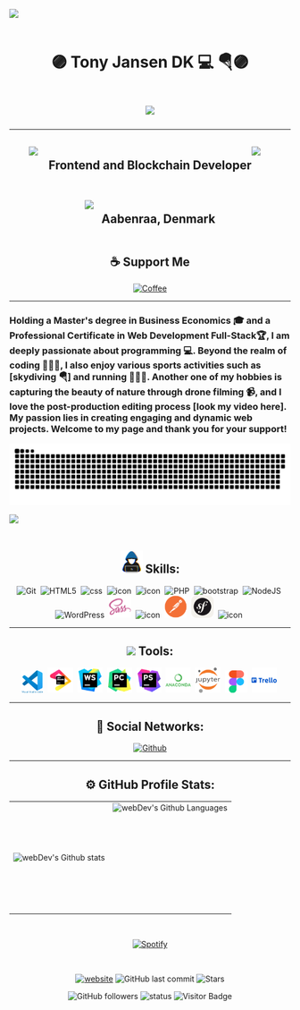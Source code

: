 <img src="https://user-images.githubusercontent.com/73097560/115834477-dbab4500-a447-11eb-908a-139a6edaec5c.gif"><br><br>
<!--<img align="left" src="https://user-images.githubusercontent.com/65187002/144930161-2f783401-8d27-4fdf-a2f7-cc0ba32f1f1f.gif" width="25%" style="display:inline;"><img align="right" src="https://user-images.githubusercontent.com/65187002/144930161-2f783401-8d27-4fdf-a2f7-cc0ba32f1f1f.gif" width="25%" style="display:inline;">
<br>-->
# <div align="center">🟣 Tony Jansen DK 💻 🪂🟣 </div>
<h1 align="center">
  <a href="https://git.io/typing-svg">
    <img src="https://readme-typing-svg.herokuapp.com/?lines=Hi+👋+!;Nice+to+see+you!;I+am+Tonny;Full-Stack+Developer;Welcome+to+my+page!;DK+💻+🪂&center=true&size=30&color=754EF9">
  </a>
</h1>

---

## <div align="center" style="display: flex; justify-content: center;"><img src="https://media2.giphy.com/media/QssGEmpkyEOhBCb7e1/giphy.gif?cid=ecf05e47a0n3gi1bfqntqmob8g9aid1oyj2wr3ds3mg700bl&rid=giphy.gif" width ="35"> <p align="center"> Frontend and Blockchain Developer </p><img src="https://media2.giphy.com/media/QssGEmpkyEOhBCb7e1/giphy.gif?cid=ecf05e47a0n3gi1bfqntqmob8g9aid1oyj2wr3ds3mg700bl&rid=giphy.gif" width ="35"></div>
## <div align="center" style="display: flex; justify-content: center;"><img src=https://github.com/TheDudeThatCode/TheDudeThatCode/blob/master/Assets/Earth.gif width="30"><p align="center"> Aabenraa, Denmark </p></div>


## <div align="center">☕ Support Me
<p>
<div align="center"><a href="https://www.buymeacoffee.com/alexnesvit" target="_blanc"><img alt="Coffee" src="https://img.shields.io/badge/Buy_Me_A_Coffee-FFDD00?style=for-the-badge&logo=buy-me-a-coffee&logoColor=black" /></a></div>
</p>
</div>

 ---
### Holding a Master's degree in Business Economics 🎓 and a Professional Certificate in Web Development Full-Stack🏆, I am deeply passionate about programming 💻. Beyond the realm of coding 👨🏻‍💻, I also enjoy various sports activities such as [skydiving 🪂] and running 🏃🏻‍♂️. Another one of my hobbies is capturing the beauty of nature through drone filming 📹, and I love the post-production editing process [look my video here]. My passion lies in creating engaging and dynamic web projects. Welcome to my page and thank you for your support!
<!--### Titulaire d'un Master en Économie d'entreprises et Diplômé du "Titre professionnel de Développeur Web" avec un niveau Bac +2, je suis passionné par la programmation. En dehors du monde du code, j'apprécie également diverses activités sportives telles que le parachutisme et la course à pied. Un autre de mes passe-temps est de capturer la beauté de la nature en filmant avec un drone, et j'adore réaliser [le montage par la suite voir ici](https://www.youtube.com/watch?v=XJzFNiSS-AI). J'ai hâte de mettre mes compétences et de m'investir au service d'une entreprise qui offrira de belles perspectives de carrière. Ma passion réside dans la réalisation de projets web captivants et dynamiques. -->

<p align="center">
 <img width="800" src="assets/github-snake.svg" alt="snake"/>
</p>

<img src="https://user-images.githubusercontent.com/73097560/115834477-dbab4500-a447-11eb-908a-139a6edaec5c.gif"><br><br>

## <div align="center"><img src = "https://github.com/0xAbdulKhalid/0xAbdulKhalid/raw/main/assets/mdImages/about_me.gif" width = 40px> Skills:
  </div>

<div align="center">
 <img src="https://raw.githubusercontent.com/danielcranney/readme-generator/main/public/icons/skills/git-colored.svg" width="40" height="40" alt="Git" />&nbsp;
 <img src="https://skillicons.dev/icons?i=html" width="40" height="40" alt="HTML5" />&nbsp;
 <img src="https://skillicons.dev/icons?i=css" width="40" height="40" alt="css" />&nbsp;
 <img src="https://techstack-generator.vercel.app/js-icon.svg" alt="icon" width="45" height="40" />&nbsp;
 <img src="https://techstack-generator.vercel.app/python-icon.svg" alt="icon" width="40" height="40" />&nbsp;
 <img src="https://raw.githubusercontent.com/danielcranney/readme-generator/main/public/icons/skills/php-colored.svg" width="45" height="40" alt="PHP" />&nbsp;
 <!--<img src="https://raw.githubusercontent.com/danielcranney/readme-generator/main/public/icons/skills/vuejs-colored.svg" width="40" height="40" alt="Vue" />&nbsp;-->
 <img src="https://skillicons.dev/icons?i=bootstrap" width="40" height="40" alt="bootstrap" />&nbsp;
 <img src="https://raw.githubusercontent.com/danielcranney/readme-generator/main/public/icons/skills/nodejs-colored.svg" width="40" height="40" alt="NodeJS" />&nbsp;
 <img src="https://skillicons.dev/icons?i=wordpress" width="40" height="40" alt="WordPress" />&nbsp;
 <img src="https://github.com/devicons/devicon/blob/master/icons/sass/sass-original.svg" width="40" height="40" alt="SASS" />&nbsp;
 <img src="https://techstack-generator.vercel.app/mysql-icon.svg" alt="icon" width="40" height="40" />&nbsp;
 <img src="https://github.com/devicons/devicon/blob/master/icons/postman/postman-original.svg" title="postman" alt="postman" width="40" height="40"/>&nbsp;
 <img src="https://github.com/tandpfun/skill-icons/blob/main/icons/Symfony-Light.svg" title="symfony" alt="symfony" width="40" height="40"/>&nbsp;
 <img src="https://techstack-generator.vercel.app/github-icon.svg" alt="icon" width="40" height="40" />&nbsp;
</div>

---

## <div align="center"><img src="https://media.giphy.com/media/WUlplcMpOCEmTGBtBW/giphy.gif" width="50px"> Tools:
  </div>

<div align="center">
 <img src="https://github.com/devicons/devicon/blob/master/icons/vscode/vscode-original-wordmark.svg" title="vscode" alt="vscode" width="40" height="40"/>&nbsp;
 <img src="https://github.com/devicons/devicon/blob/master/icons/jetbrains/jetbrains-original.svg" title="jetbrains" alt="jetbrains" width="45" height="45"/>&nbsp;
 <img src="https://github.com/devicons/devicon/blob/master/icons/webstorm/webstorm-original.svg" title="fwebstorm" alt="webstorm" width="45" height="45"/>&nbsp;
 <img src="https://github.com/devicons/devicon/blob/master/icons/pycharm/pycharm-original.svg" title="pycharm" alt="pycharm" width="45" height="45"/>&nbsp;
 <img src="https://github.com/devicons/devicon/blob/master/icons/phpstorm/phpstorm-original.svg" title="phpstorm" alt="phpstorm" width="45" height="45"/>&nbsp;
 <img src="https://github.com/devicons/devicon/blob/master/icons/anaconda/anaconda-original-wordmark.svg" title="anaconda" alt="anaconda" width="45" height="45"/>&nbsp;
 <img src="https://github.com/devicons/devicon/blob/master/icons/jupyter/jupyter-original-wordmark.svg" title="jupyter" alt="jupyter" width="45" height="45"/>&nbsp;
 <img src="https://github.com/devicons/devicon/blob/master/icons/figma/figma-original.svg" title="figma" alt="figma" width="40" height="40"/>&nbsp;
 <!--<img src="https://github.com/devicons/devicon/blob/master/icons/canva/canva-original.svg" title="canva" alt="canva" width="40" height="40"/>&nbsp;-->
 <img src="https://github.com/devicons/devicon/blob/master/icons/trello/trello-plain-wordmark.svg" title="ftrello" alt="trello" width="45" height="45"/>&nbsp;
</div>

---

## <div align="center">🌱 Social Networks:
  </div>

 <div id="badges" align="center">
    <a href="https://www.github.com/AlexNesvit" target="_blank">
      <img src="https://raw.githubusercontent.com/danielcranney/readme-generator/main/public/icons/socials/github-dark.svg" width="40" height="40" alt="Github"/>
    </a>
    <!-- <a href="https://www.linkedin.com/in/alexnesvit" target="_blank">
      <img src="https://cdn-icons-png.flaticon.com/512/2504/2504799.png" width="40" height="40" alt="linkedin" />
    </a>
    <a href="https://www.youtube.com/@MetlaAlex" target="_blank">
      <img src="https://cdn-icons-png.flaticon.com/512/3670/3670147.png" width="40" height="40" alt="Youtube"/>
    </a> -->
  </div>

---

## <div align="center">⚙️ GitHub Profile Stats:
  </div>

<table>
  <tr>
    <td>
      <img align="left" src="https://github-readme-streak-stats.herokuapp.com/?user=AlexNesvit&theme=midnight-purple&hide_border=false" alt="webDev's Github stats" />
    </td>
    <td>
      <img height="195px" align="right" alt="webDev's Github Languages" src="https://github-readme-stats.vercel.app/api/top-langs/?username=AlexNesvit&theme=midnight-purple&hide_border=false&include_all_commits=false&count_private=false&layout=compact" />
    </td>
  </tr>
</table>


&nbsp;<div align="center">
  [![Spotify](https://novatorem.vercel.app/api/spotify?background_color=0d1117&border_color=ffffff)](https://open.spotify.com/user/omnitenebris)
</div>

<!--<img height="120" alt="Thanks for visiting me" width="100%" src="https://raw.githubusercontent.com/BrunnerLivio/brunnerlivio/master/images/marquee.svg" />
-->
&nbsp;<div align="center">
 [![website](https://img.shields.io/badge/website-informational)](https://alexnesvit.github.io/Personal-Card/)
 ![GitHub last commit](https://img.shields.io/github/last-commit/AlexNesvit/AlexNesvit)
 <img src="https://img.shields.io/github/stars/AlexNesvit?style=flat&logo=github" alt="Stars"/>
 <!-- [![YouTube](https://badges.aleen42.com/src/youtube.svg)](https://www.youtube.com/watch?v=XJzFNiSS-AI)git  -->
 ![GitHub followers](https://img.shields.io/github/followers/AlexNesvit?style=flat&logo=github)
 ![status](https://img.shields.io/badge/status-up-brightgreen)
 ![Visitor Badge](https://visitor-badge.laobi.icu/badge?page_id=AlexNesvit)
</div>



